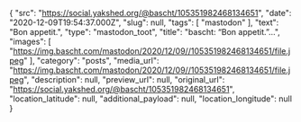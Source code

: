 {
  "src": "https://social.yakshed.org/@bascht/105351982468134651",
  "date": "2020-12-09T19:54:37.000Z",
  "slug": null,
  "tags": [
    "mastodon"
  ],
  "text": "Bon appetit.",
  "type": "mastodon_toot",
  "title": "bascht: “Bon appetit.”…",
  "images": [
    "https://img.bascht.com/mastodon/2020/12/09//105351982468134651/file.jpeg"
  ],
  "category": "posts",
  "media_url": "https://img.bascht.com/mastodon/2020/12/09//105351982468134651/file.jpeg",
  "description": null,
  "preview_url": null,
  "original_url": "https://social.yakshed.org/@bascht/105351982468134651",
  "location_latitude": null,
  "additional_payload": null,
  "location_longitude": null
}